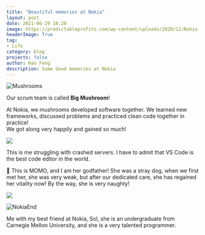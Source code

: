 ```yaml
---
title: "Beautiful memories at Nokia"
layout: post
date: 2021-06-29 16:20
image: https://predictableprofits.com/wp-content/uploads/2020/12/Nokia.jpg
headerImage: True
tag:
- Life
category: blog
projects: false
author: Hao Feng
description: Some Good memories at Nokia
---
```


![Mushrooms]({{site.url}}/assets/images/nokia/mushrooms.jpg)

Our scrum team is called **Big Mushroom**!  

At Nokia, we mushrooms developed software together. We learned new frameworks, discussed problems and practiced clean code together in practice!  
We got along very happily and gained so much!

<div class="side-by-side">
    <div class="toleft">
        <img class="image" src="{{site.url}}/assets/images/nokia/me.jpg">
    </div>
    <div class="toright">
        <p>This is me struggling with crashed servers. I have to admit that VS Code is the best code editor in the world.</p>
    </div>
</div>

<div class="side-by-side">
    <div class="toleft">
        <p>&#128054; This is MOMO, and I am her godfather! She was a stray dog, when we first met her, she was very weak, but after our dedicated care, she has regained her vitality now! By the way, she is very naughty!</p>
    </div>
    <div class="toright">
        <img class="image" src="{{site.url}}/assets/images/nokia/momo.jpg">
    </div>
</div>

![NokiaEnd]({{site.url}}/assets/images/nokia/nokiaend.jpg)

Me with my best friend at Nokia, Sol, she is an undergraduate from Carnegie Mellon University, and she is a very talented programmer.
